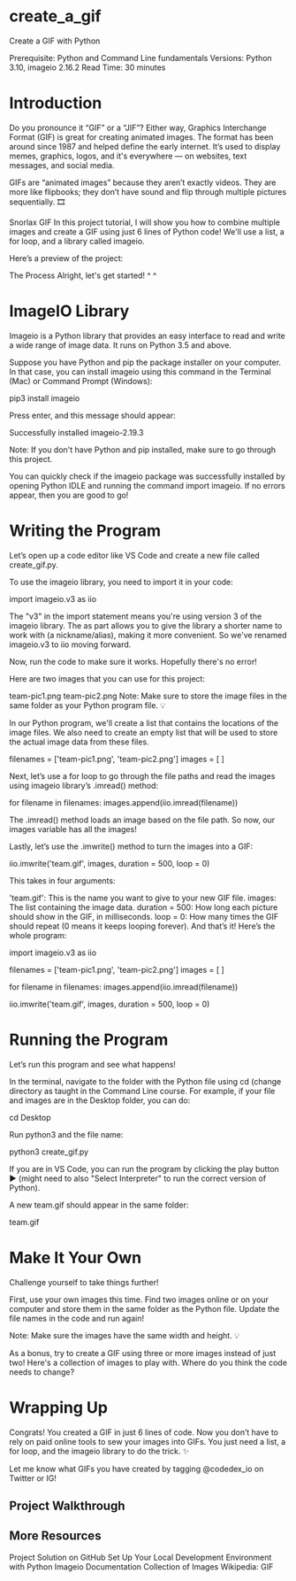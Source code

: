 # create_a_gif

Create a GIF with Python

Prerequisite: Python and Command Line fundamentals
Versions: Python 3.10, imageio 2.16.2
Read Time: 30 minutes

# Introduction

Do you pronounce it “GIF” or a “JIF”? Either way, Graphics Interchange Format (GIF) is great for creating animated images. The format has been around since 1987 and helped define the early internet. It’s used to display memes, graphics, logos, and it's everywhere — on websites, text messages, and social media.

GIFs are “animated images” because they aren’t exactly videos. They are more like flipbooks; they don’t have sound and flip through multiple pictures sequentially. 🎞️

Snorlax GIF
In this project tutorial, I will show you how to combine multiple images and create a GIF using just 6 lines of Python code! We'll use a list, a for loop, and a library called imageio.

Here’s a preview of the project:

The Process
Alright, let's get started! ^ ^

# ImageIO Library

Imageio is a Python library that provides an easy interface to read and write a wide range of image data. It runs on Python 3.5 and above.

Suppose you have Python and pip the package installer on your computer. In that case, you can install imageio using this command in the Terminal (Mac) or Command Prompt (Windows):

pip3 install imageio

Press enter, and this message should appear:

Successfully installed imageio-2.19.3

Note: If you don't have Python and pip installed, make sure to go through this project.

You can quickly check if the imageio package was successfully installed by opening Python IDLE and running the command import imageio. If no errors appear, then you are good to go!

# Writing the Program

Let’s open up a code editor like VS Code and create a new file called create_gif.py.

To use the imageio library, you need to import it in your code:

import imageio.v3 as iio

The "v3" in the import statement means you're using version 3 of the imageio library. The as part allows you to give the library a shorter name to work with (a nickname/alias), making it more convenient. So we've renamed imageio.v3 to iio moving forward.

Now, run the code to make sure it works. Hopefully there's no error!

Here are two images that you can use for this project:

team-pic1.png
team-pic2.png
Note: Make sure to store the image files in the same folder as your Python program file. 💡

In our Python program, we'll create a list that contains the locations of the image files. We also need to create an empty list that will be used to store the actual image data from these files.

filenames = ['team-pic1.png', 'team-pic2.png']
images = [ ]

Next, let’s use a for loop to go through the file paths and read the images using imageio library’s .imread() method:

for filename in filenames:
  images.append(iio.imread(filename))

The .imread() method loads an image based on the file path. So now, our images variable has all the images!

Lastly, let’s use the .imwrite() method to turn the images into a GIF:

iio.imwrite('team.gif', images, duration = 500, loop = 0)

This takes in four arguments:

'team.gif': This is the name you want to give to your new GIF file.
images: The list containing the image data.
duration = 500: How long each picture should show in the GIF, in milliseconds.
loop = 0: How many times the GIF should repeat (0 means it keeps looping forever).
And that’s it! Here’s the whole program:

import imageio.v3 as iio

filenames = ['team-pic1.png', 'team-pic2.png']
images = [ ]

for filename in filenames:
  images.append(iio.imread(filename))

iio.imwrite('team.gif', images, duration = 500, loop = 0)

# Running the Program

Let’s run this program and see what happens!

In the terminal, navigate to the folder with the Python file using cd (change directory as taught in the Command Line course. For example, if your file and images are in the Desktop folder, you can do:

cd Desktop

Run python3 and the file name:

python3 create_gif.py

If you are in VS Code, you can run the program by clicking the play button ▶️ (might need to also "Select Interpreter" to run the correct version of Python).

A new team.gif should appear in the same folder:

team.gif
# Make It Your Own

Challenge yourself to take things further!

First, use your own images this time. Find two images online or on your computer and store them in the same folder as the Python file. Update the file names in the code and run again!

Note: Make sure the images have the same width and height. 💡

As a bonus, try to create a GIF using three or more images instead of just two! Here's a collection of images to play with. Where do you think the code needs to change?

# Wrapping Up

Congrats! You created a GIF in just 6 lines of code. Now you don’t have to rely on paid online tools to sew your images into GIFs. You just need a list, a for loop, and the imageio library to do the trick. ✨

Let me know what GIFs you have created by tagging @codedex_io on Twitter or IG!

## Project Walkthrough


## More Resources

Project Solution on GitHub
Set Up Your Local Development Environment with Python
Imageio Documentation
Collection of Images
Wikipedia: GIF

